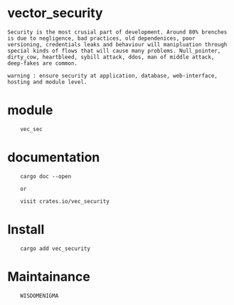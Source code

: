# vector_security 

    Security is the most crusial part of development. Around 80% brenches is due to negligence, bad practices, old dependenices, poor versioning, credentials leaks and behaviour will manipluation through special kinds of flows that will cause many problems. Null_pointer, dirty_cow, heartbleed, sybill attack, ddos, man of middle attack, deep-fakes are common. 

    warning : ensure security at application, database, web-interface, hosting and module level.


# module 
    
        vec_sec
  
# documentation 

        cargo doc --open 
        
        or 
        
        visit crates.io/vec_security

# Install

        cargo add vec_security 
        
# Maintainance 

        WISDOMENIGMA


